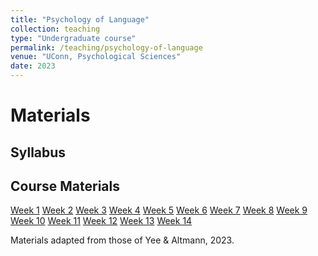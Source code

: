 ```yaml
---
title: "Psychology of Language"
collection: teaching
type: "Undergraduate course"
permalink: /teaching/psychology-of-language
venue: "UConn, Psychological Sciences"
date: 2023
---
```



Materials
======

Syllabus
------

Course Materials
------

[Week 1]()
[Week 2]()
[Week 3]()
[Week 4]()
[Week 5]()
[Week 6]()
[Week 7]()
[Week 8]()
[Week 9]()
[Week 10]()
[Week 11]()
[Week 12]()
[Week 13]()
[Week 14]()

Materials adapted from those of Yee & Altmann, 2023.
